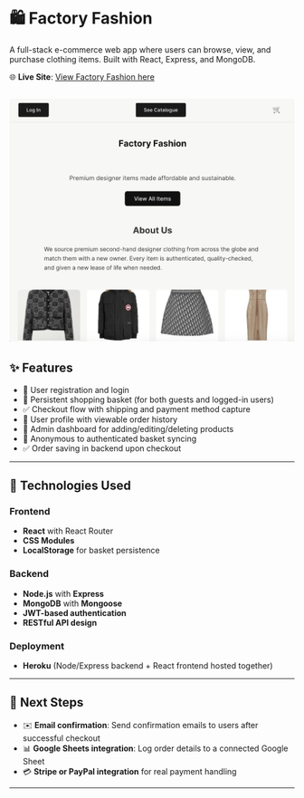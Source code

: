 # 🛍️ Factory Fashion

A full-stack e-commerce web app where users can browse, view, and purchase clothing items. Built with React, Express, and MongoDB.


🌐 **Live Site**: [View Factory Fashion here](https://clothes-shop-22faadb6c38b.herokuapp.com/)

![Homepage Screenshot](/frontend/public/images/screenshot.png)
---

## ✨ Features

- 🧾 User registration and login
- 🛒 Persistent shopping basket (for both guests and logged-in users)
- ✅ Checkout flow with shipping and payment method capture
- 🧍 User profile with viewable order history 
- 👑 Admin dashboard for adding/editing/deleting products
- 🧹 Anonymous to authenticated basket syncing
- ✅ Order saving in backend upon checkout

---

## 🔧 Technologies Used

### Frontend
- **React** with React Router
- **CSS Modules**
- **LocalStorage** for basket persistence

### Backend
- **Node.js** with **Express**
- **MongoDB** with **Mongoose**
- **JWT-based authentication**
- **RESTful API design**

### Deployment
- **Heroku** (Node/Express backend + React frontend hosted together)

---

## 🚧 Next Steps

- ✉️ **Email confirmation**: Send confirmation emails to users after successful checkout
- 📊 **Google Sheets integration**: Log order details to a connected Google Sheet
- 💳 **Stripe or PayPal integration** for real payment handling

---